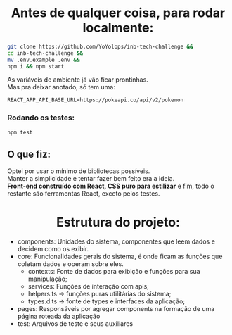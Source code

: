 <h1 align="center">Antes de qualquer coisa, para rodar localmente: </h1>

```bash
git clone https://github.com/YoYolops/inb-tech-challenge && 
cd inb-tech-challenge &&
mv .env.example .env &&
npm i && npm start
```
As variáveis de ambiente já vão ficar prontinhas. <br>
Mas pra deixar anotado, só tem uma:
```.env
REACT_APP_API_BASE_URL=https://pokeapi.co/api/v2/pokemon
```


<h3 align="left">Rodando os testes: </h3>

```bash
npm test
```

## O que fiz:
Optei por usar o mínimo de bibliotecas possíveis. <br> 
Manter a simplicidade e tentar fazer bem feito era a ideia. <br>
<strong>Front-end construído com React, CSS puro para estilizar</strong> e fim, todo o restante são ferramentas React, exceto pelos testes.

<h1 align="center">Estrutura do projeto: </h1>

- components: Unidades do sistema, componentes que leem dados e decidem como os exibir.
- core: Funcionalidades gerais do sistema, é onde ficam as funções que coletam dados e operam sobre eles.
    - contexts: Fonte de dados para exibição e funções para sua manipulação;
    - services: Funções de interação com apis;
    - helpers.ts -> funções puras utilitárias do sistema;
    - types.d.ts -> fonte de types e interfaces da aplicação;
- pages: Responsáveis por agregar components na formação de uma página roteada da aplicação
- test: Arquivos de teste e seus auxiliares
